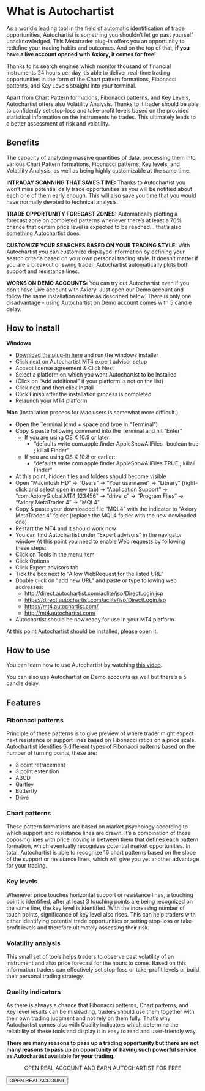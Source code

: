 

# What is Autochartist

As a world’s leading tool in the field of automatic identification of trade opportunities, Autochartist is something you shouldn’t let go past yourself unacknowledged. This Metatrader plug-in offers you an opportunity to redefine your trading habits and outcomes. And on the top of that, **if you have a live account opened with Axiory, it comes for free!**

Thanks to its search engines which monitor thousand of financial instruments 24 hours per day it’s able to deliver real-time trading opportunities in the form of the Chart pattern formations, Fibonacci patterns, and Key Levels straight into your terminal.

Apart from Chart Pattern formations, Fibonacci patterns, and Key Levels, Autochartist offers also Volatility Analysis. Thanks to it trader should be able to confidently set stop-loss and take-profit levels based on the provided statistical information on the instruments he trades. This ultimately leads to a better assessment of risk and volatility.

## Benefits

The capacity of analyzing massive quantities of data, processing them into various Chart Pattern formations, Fibonacci patterns, Key levels, and Volatility Analysis, as well as being highly customizable at the same time.

**INTRADAY SCANNING THAT SAVES TIME:** Thanks to Autochartist you won’t miss potential daily trade opportunities as you will be notified about each one of them early enough. This will also save you time that you would have normally devoted to technical analysis.

**TRADE OPPORTUNITY FORECAST ZONES:**  Automatically plotting a forecast zone on completed patterns whenever there’s at least a 70% chance that certain price level is expected to be reached... that’s also something Autochartist does.

**CUSTOMIZE YOUR SEARCHES BASED ON YOUR TRADING STYLE:** With Autochartist you can customize displayed information by defining your search criteria based on your own personal trading style. It doesn’t matter if you are a breakout or swing trader, Autochartist automatically plots both support and resistance lines. 

**WORKS ON DEMO ACCOUNTS:** You can try out Autochartist even if you don’t have Live account with Axiory. Just open our Demo account and follow the same installation routine as described below. There is only one disadvantage - using Autochartist on Demo account comes with 5 candle delay.



## How to install
**Windows** 
* [Download the plug-in here](http://www.autochartist.com/metatrader-plugin/index.jsp?download=true) and run the windows installer
* Click next on Autochartist MT4 expert advisor setup
* Accept license agreement & Click Next
* Select a platform on which you want Autochartist to be installed
* (Click on “Add additional” if your platform is not on the list)
* Click next and then click Install
* Click Finish after the installation process is completed
* Relaunch your MT4 platform


**Mac**
(Installation process for Mac users is somewhat more difficult.)
* Open the Terminal (cmd + space and type in “Terminal”)
* Copy & paste following command into the Terminal and hit “Enter”
  * If you are using OS X 10.9 or later:
    * “defaults write com.apple.finder AppleShowAllFiles -boolean true ; killall Finder”
  * If you are using OS X 10.8 or earlier:  
    * “defaults write com.apple.finder AppleShowAllFiles TRUE ; killall Finder”
* At this point, hidden files and folders should become visible
* Open “Macintosh HD” → “Users” → “Your username” → “Library” (right-click and select open in new tab) → “Application Support” → “com.AxioryGlobal.MT4_123456" → “drive_c” → “Program Files” → “Axiory MetaTrader 4” → “MQL4"
* Copy & paste your downloaded file “MQL4” with the indicator to “Axiory MetaTrader 4” folder (replace the MQL4 folder with the new dowloaded one) 
* Restart the MT4 and it should work now
* You can find Autochartist under “Expert advisors” in the navigator window
At this point you need to enable Web requests by following these steps:
* Click on Tools in the menu item
* Click Options
* Click Expert advisors tab
* Tick the box next to “Allow WebRequest for the listed URL”
* Double click on "add new URL" and paste or type following web addresses:
  * http://direct.autochartist.com/aclite/jsp/DirectLogin.jsp
  * https://direct.autochartist.com/aclite/jsp/DirectLogin.jsp
  * https://mt4.autochartist.com/
  * http://mt4.autochartist.com/
* Autochartist should be now ready for use in your MT4 platform


At this point Autochartist should be installed, please open it.

## How to use
You can learn how to use Autochartist by watching [this video](https://www.youtube.com/watch?v=0vNTP8UXRp4).

You can also use Autochartist on Demo accounts as well but there’s a 5 candle delay.


## Features

### Fibonacci patterns
Principle of these patterns is to give preview of where trader might expect next resistance or support lines based on Fibonacci ratios on a price scale. Autochartist identifies 6 different types of Fibonacci patterns based on the number of turning points, these are: 
* 3 point retracement
* 3 point extension
* ABCD
* Gartley
* Butterfly
* Drive 
### Chart patterns
These pattern formations are based on market psychology according to which support and resistance lines are drawn. It’s a combination of these opposing lines with price moving in between them that defines each pattern formation, which eventually recognizes potential market opportunities. In total, Autochartist is able to recognize 16 chart patterns based on the slope of the support or resistance lines, which will give you yet another advantage for your trading.
### Key levels
Whenever price touches horizontal support or resistance lines, a touching point is identified, after at least 3 touching points are being recognized on the same line, the key level is identified. With the increasing number of touch points, significance of key level also rises. This can help traders with either identifying potential trade opportunities or setting stop-loss or take-profit levels and therefore ultimately assessing their risk. 
### Volatility analysis
This small set of tools helps traders to observe past volatility of an instrument and also price forecast for the hours to come. Based on this information traders can effectively set stop-loss or take-profit levels or build their personal trading strategy. 
### Quality indicators
As there is always a chance that Fibonacci patterns, Chart patterns, and Key level results can be misleading, traders should use them together with their own trading judgment and not rely on them fully. That’s why Autochartist comes also with Quality indicators which determine the reliability of these tools and display it in easy to read and user-friendly way. 


**There are many reasons to pass up a trading opportunity but there are not many reasons to pass up an opportunity of having such powerful service as Autochartist available for your trading.** 

<p align="center"> OPEN REAL ACCOUNT AND EARN AUTOCHARTIST FOR FREE </p>
<button>OPEN REAL ACCOUNT</button>

